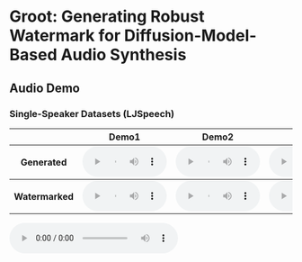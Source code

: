 # Groot: Generating Robust Watermark for Diffusion-Model-Based Audio Synthesis

## Audio Demo
### Single-Speaker Datasets (LJSpeech)

<table>
  <thead>
     <th style="text-align: center"></th>
     <th style="text-align: center">Demo1</th>
     <th style="text-align: center">Demo2</th>
     <th style="text-align: center">Demo3</th>
     <th style="text-align: center">Demo4</th>
     <th style="text-align: center">Demo5</th>
  </thead>
  <tbody>
    <tr>
      <th>Generated</th>
      <td style="text-align: center"><audio controls style="width: 150px;"><source src="audio/ljs/ljs_generated1.wav" type="audio/wav"></audio></td>
      <td style="text-align: center"><audio controls style="width: 150px;"><source src="audio/ljs/ljs_generated2.wav" type="audio/wav"></audio></td>
      <td style="text-align: center"><audio controls style="width: 150px;"><source src="audio/ljs/ljs_generated3.wav" type="audio/wav"></audio></td>
      <td style="text-align: center"><audio controls style="width: 150px;"><source src="audio/ljs/ljs_generated4.wav" type="audio/wav"></audio></td>
      <td style="text-align: center"><audio controls style="width: 150px;"><source src="audio/ljs/ljs_generated5.wav" type="audio/wav"></audio></td>
    </tr>
  </tbody>
  <tbody>
    <tr>
      <th>Watermarked</th>
      <td style="text-align: center"><audio controls style="width: 150px;"><source src="audio/ljs/ljs_watermarked1.wav" type="audio/wav"></audio></td>
      <td style="text-align: center"><audio controls style="width: 150px;"><source src="audio/ljs/ljs_watermarked2.wav" type="audio/wav"></audio></td>
      <td style="text-align: center"><audio controls style="width: 150px;"><source src="audio/ljs/ljs_watermarked3.wav" type="audio/wav"></audio></td>
      <td style="text-align: center"><audio controls style="width: 150px;"><source src="audio/ljs/ljs_watermarked4.wav" type="audio/wav"></audio></td>
      <td style="text-align: center"><audio controls style="width: 150px;"><source src="audio/ljs/ljs_watermarked5.wav" type="audio/wav"></audio></td>
    </tr>
  </tbody>
</table>



<audio controls>
  <source src="speech/ljs_speech_demo1.wav"> 
</audio>
